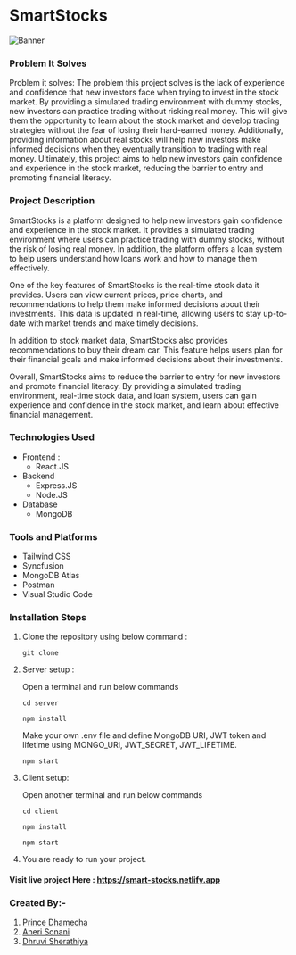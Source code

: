 # SmartStocks

![Banner](https://github.com/PRINCE-DHAMECHA/SmartStocks/blob/main/Banner.png)

### Problem It Solves
Problem it solves: The problem this project solves is the lack of experience and confidence that new investors face when trying to invest in the stock market. By providing a simulated trading environment with dummy stocks, new investors can practice trading without risking real money. This will give them the opportunity to learn about the stock market and develop trading strategies without the fear of losing their hard-earned money. Additionally, providing information about real stocks will help new investors make informed decisions when they eventually transition to trading with real money. Ultimately, this project aims to help new investors gain confidence and experience in the stock market, reducing the barrier to entry and promoting financial literacy.


### Project Description
SmartStocks is a platform designed to help new investors gain confidence and experience in the stock market. It provides a simulated trading environment where users can practice trading with dummy stocks, without the risk of losing real money. In addition, the platform offers a loan system to help users understand how loans work and how to manage them effectively.

One of the key features of SmartStocks is the real-time stock data it provides. Users can view current prices, price charts, and recommendations to help them make informed decisions about their investments. This data is updated in real-time, allowing users to stay up-to-date with market trends and make timely decisions.

In addition to stock market data, SmartStocks also provides recommendations to buy their dream car. This feature helps users plan for their financial goals and make informed decisions about their investments.

Overall, SmartStocks aims to reduce the barrier to entry for new investors and promote financial literacy. By providing a simulated trading environment, real-time stock data, and loan system, users can gain experience and confidence in the stock market, and learn about effective financial management.

### Technologies Used
- Frontend :
  - React.JS
- Backend
  - Express.JS
  - Node.JS
- Database
  - MongoDB

### Tools and Platforms
- Tailwind CSS
- Syncfusion
- MongoDB Atlas
- Postman
- Visual Studio Code

### Installation Steps
1. Clone the repository using below command :
 
   `git clone `
2. Server setup :
   
   Open a terminal and run below commands 

   `cd server`
   
   `npm install`
   
   Make your own .env file and define MongoDB URI, JWT token and lifetime using MONGO_URI, JWT_SECRET, JWT_LIFETIME. 
   
   `npm start`
3. Client setup: 

    Open another terminal and run below commands 
    
    `cd client`
    
    `npm install`
    
    `npm start`
    
4. You are ready to run your project.

#### Visit live project Here : https://smart-stocks.netlify.app

### Created By:-
1) [Prince Dhamecha](https://github.com/PRINCE-DHAMECHA)
2) [Aneri Sonani](https://github.com/AneriSonani09)
3) [Dhruvi Sherathiya](https://github.com/DhruviSherathiya)




